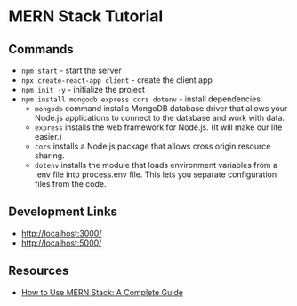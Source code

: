 # MERN Stack Tutorial

## Commands

- `npm start` - start the server
- `npx create-react-app client` - create the client app
- `npm init -y` - initialize the project
- `npm install mongodb express cors dotenv` - install dependencies
  - `mongodb` command installs MongoDB database driver that allows your Node.js applications to connect to the database and work with data.
  - `express` installs the web framework for Node.js. (It will make our life easier.)
  - `cors` installs a Node.js package that allows cross origin resource sharing.
  - `dotenv` installs the module that loads environment variables from a .env file into process.env file. This lets you separate configuration files from the code.

## Development Links

- <http://localhost:3000/>
- <http://localhost:5000/>

## Resources

- [How to Use MERN Stack: A Complete Guide](https://www.mongodb.com/languages/mern-stack-tutorial)
